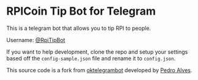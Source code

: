 # RPICoin Tip Bot for Telegram

This is a telegram bot that allows you to tip RPI to people.

Username: [@RpiTipBot](https://t.me/RpiTipBot)

If you want to help development, clone the repo and setup your settings based off the `config-sample.json` file and rename it to `config.json`.

This source code is a fork from [oktelegrambot](https://github.com/pta2002/oktelegrambot/) developed by [Pedro Alves](https://github.com/pta2002).
